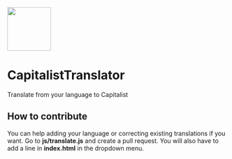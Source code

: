 <img src="https://giorgioproductions.es/CapitalistTranslator/img/logo.png" height="100px">

# CapitalistTranslator
Translate from your language to Capitalist

## How to contribute
You can help adding your language or correcting existing translations if you want.
Go to **js/translate.js** and create a pull request.
You will also have to add a line in **index.html** in the dropdown menu.
